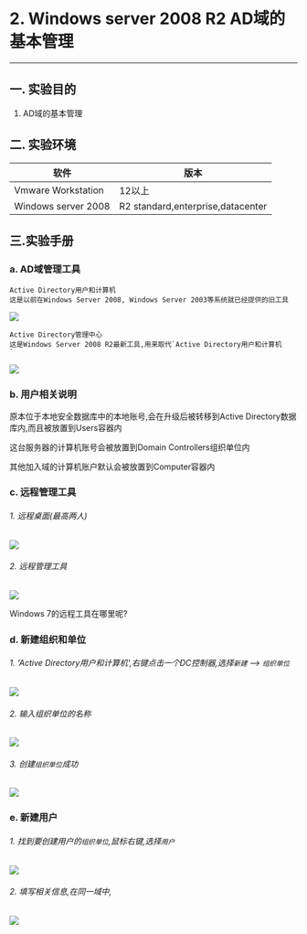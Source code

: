 # 2. Windows server 2008 R2 AD域的基本管理

---

## 一. 实验目的
1. AD域的基本管理

## 二. 实验环境

|软件|版本|
|----|----|
|Vmware Workstation| 12以上 |
|Windows server 2008| R2 standard,enterprise,datacenter|

## 三.实验手册

### a. AD域管理工具

```
Active Directory用户和计算机
这是以前在Windows Server 2008, Windows Server 2003等系统就已经提供的旧工具
```

![](/windows/win2008R2/serverAD/image/mgrAD-1.png)

```
Active Directory管理中心
这是Windows Server 2008 R2最新工具,用来取代`Active Directory用户和计算机
`
```

![](/windows/win2008R2/serverAD/image/mgrAD-2.png)

### b. 用户相关说明

原本位于本地安全数据库中的本地账号,会在升级后被转移到Active Directory数据库内,而且被放置到Users容器内

这台服务器的计算机账号会被放置到Domain Controllers组织单位内

其他加入域的计算机账户默认会被放置到Computer容器内

### c. 远程管理工具

###### 1. 远程桌面(最高两人)

![](/windows/win2008R2/serverAD/image/mgrAD-4.png)

###### 2. 远程管理工具

![](/windows/win2008R2/serverAD/image/mgrAD-3.png)

Windows 7的远程工具在哪里呢?

### d. 新建组织和单位

###### 1. 'Active Directory用户和计算机',右键点击一个DC控制器,选择`新建` --> `组织单位`

![](/windows/win2008R2/serverAD/image/mgrAD-5.png)

###### 2. 输入组织单位的名称

![](/windows/win2008R2/serverAD/image/mgrAD-6.png)

###### 3. 创建`组织单位`成功

![](/windows/win2008R2/serverAD/image/mgrAD-7.png)

### e. 新建用户

###### 1. 找到要创建用户的`组织单位`,鼠标右键,选择`用户`


![](/windows/win2008R2/serverAD/image/mgrAD-8.png)

###### 2. 填写相关信息,在同一域中,

![](/windows/win2008R2/serverAD/image/mgrAD-9.png)


